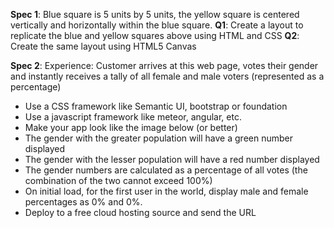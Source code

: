 **Spec 1**: Blue square is 5 units by 5 units, the yellow square is centered vertically and horizontally within the blue square.
**Q1**: Create a layout to replicate the blue and yellow squares above using HTML and CSS
**Q2**: Create the same layout using HTML5 Canvas

**Spec 2**: Experience: Customer arrives at this web page, votes their gender and instantly receives a tally of all female and male voters (represented as a percentage)
* Use a CSS framework like Semantic UI, bootstrap or foundation
* Use a javascript framework like meteor, angular, etc.
* Make your app look like the image below (or better)
* The gender with the greater population will have a green number displayed
* The gender with the lesser population will have a red number displayed
* The gender numbers are calculated as a percentage of all votes (the combination of the two cannot exceed 100%)
* On initial load, for the first user in the world, display male and female percentages as 0% and 0%.
* Deploy to a free cloud hosting source and send the URL